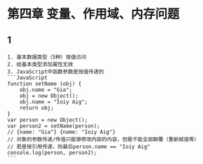 # 第四章 变量、作用域、内存问题
## 1
    1. 基本数据类型（5种）按值访问
    2. 给基本类型添加属性无效
    3. JavaScript中函数参数是按值传递的
    ```JavaScript
    function setName (obj) {
        obj.name = "Gia";
        obj = new Object();
        obj.name = "Ioiy Aig";
        return obj;
    }
    var person = new Object();
    var person2 = setName(person);
    // {name: "Gia"} {name: "Ioiy Aig"}
    // 对象的参数传递/传值只能够修改内部的内容，但是不能全部颠覆（重新赋值等）
    // 若是按引用传递，则最后person.name == "Ioiy Aig"
    console.log(person, person2);
    ```
    

